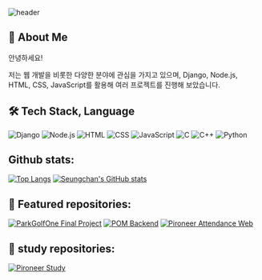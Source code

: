 ![header](https://capsule-render.vercel.app/api?type=waving&color=gradient&height=300&section=header&text=Welcome%20to%20My%20GitHub!&fontSize=70&animation=fadeIn&fontAlignY=40&desc=Introduce%20Myself&descAlignY=60&descAlign=70)

## 👋 About Me
안녕하세요!

저는 웹 개발을 비롯한 다양한 분야에 관심을 가지고 있으며, 
Django, Node.js, HTML, CSS, JavaScript를 활용해 여러 프로젝트를 진행해 보았습니다. 

## 🛠️ Tech Stack, Language
![Django](https://img.shields.io/badge/Django-092E20?style=for-the-badge&logo=django&logoColor=white)
![Node.js](https://img.shields.io/badge/Node.js-339933?style=for-the-badge&logo=nodedotjs&logoColor=white)
![HTML](https://img.shields.io/badge/HTML5-E34F26?style=for-the-badge&logo=html5&logoColor=white)
![CSS](https://img.shields.io/badge/CSS3-1572B6?style=for-the-badge&logo=css3&logoColor=white)
![JavaScript](https://img.shields.io/badge/JavaScript-F7DF1E?style=for-the-badge&logo=javascript&logoColor=black)
![C](https://img.shields.io/badge/C-00599C?style=for-the-badge&logo=c&logoColor=white)
![C++](https://img.shields.io/badge/C++-00599C?style=for-the-badge&logo=cplusplus&logoColor=white)
![Python](https://img.shields.io/badge/Python-3776AB?style=for-the-badge&logo=python&logoColor=white)

## Github stats:
[![Top Langs](https://github-readme-stats.vercel.app/api/top-langs/?username=chan000518)](https://github.com/chan000518/github-readme-stats)
[![Seungchan's GitHub stats](https://github-readme-stats.vercel.app/api?username=chan000518)](https://github.com/anuraghazra/github-readme-stats)
## 🔖 Featured repositories:
[![ParkGolfOne Final Project](https://github-readme-stats.vercel.app/api/pin/?username=ParkGolfOne&repo=pirogramming_final_project)](https://github.com/ParkGolfOne/pirogramming_final_project)
[![POM Backend](https://github-readme-stats.vercel.app/api/pin/?username=POM-Peace-of-memory&repo=backend)](https://github.com/chan000518/POM-Peace-of-memory-backend)
[![Pironeer Attendance Web](https://github-readme-stats.vercel.app/api/pin/?username=Pironeer-APP&repo=Pironeer_Attend_Web)](https://github.com/Pironeer-APP/Pironeer_Attend_Web)
## 🔖 study repositories:
[![Pironeer Study](https://github-readme-stats.vercel.app/api/pin/?username=chan000518&repo=PironeerStudy)](https://github.com/chan000518/PironeerStudy)
